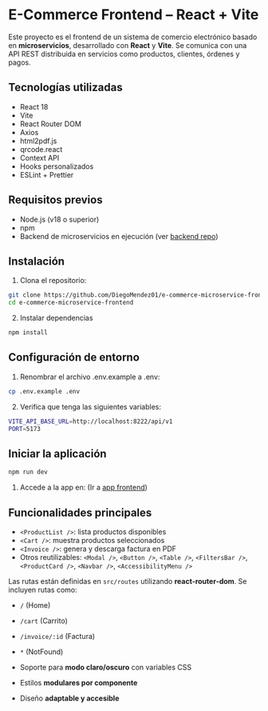# E-Commerce Frontend – React + Vite

Este proyecto es el frontend de un sistema de comercio electrónico basado en **microservicios**, desarrollado con **React** y **Vite**. Se comunica con una API REST distribuida en servicios como productos, clientes, órdenes y pagos.

## Tecnologías utilizadas

- React 18
- Vite
- React Router DOM
- Axios
- html2pdf.js
- qrcode.react
- Context API
- Hooks personalizados
- ESLint + Prettier

## Requisitos previos

- Node.js (v18 o superior)
- npm
- Backend de microservicios en ejecución (ver [backend repo](https://github.com/DiegoMendez01/e-commerce-microservice))

## Instalación

1. Clona el repositorio:

```bash
git clone https://github.com/DiegoMendez01/e-commerce-microservice-frontend.git
cd e-commerce-microservice-frontend
```

2. Instalar dependencias

```bash
npm install
```

## Configuración de entorno

1. Renombrar el archivo .env.example a .env:

```bash
cp .env.example .env
```

2. Verifica que tenga las siguientes variables:

```bash
VITE_API_BASE_URL=http://localhost:8222/api/v1
PORT=5173
```

## Iniciar la aplicación

```bash
npm run dev
```

1.  Accede a la app en: (Ir a [app frontend](http://localhost:5173))

## Funcionalidades principales

- `<ProductList />`: lista productos disponibles  
- `<Cart />`: muestra productos seleccionados  
- `<Invoice />`: genera y descarga factura en PDF  
- Otros reutilizables: `<Modal />`, `<Button />`, `<Table />`, `<FiltersBar />`, `<ProductCard />`, `<Navbar />`, `<AccessibilityMenu />`

Las rutas están definidas en `src/routes` utilizando **react‑router‑dom**. Se incluyen rutas como:

- `/` (Home)  
- `/cart` (Carrito)  
- `/invoice/:id` (Factura)  
- `*` (NotFound)

- Soporte para **modo claro/oscuro** con variables CSS  
- Estilos **modulares por componente**  
- Diseño **adaptable y accesible**